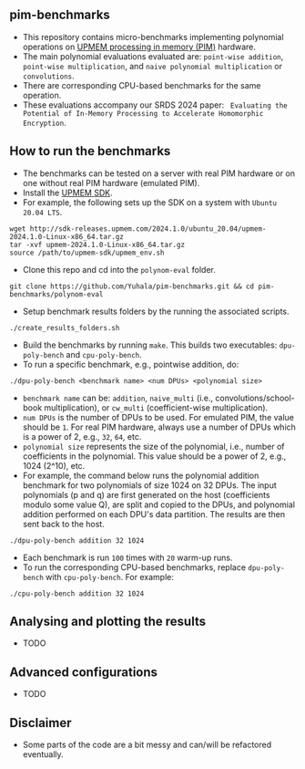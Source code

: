 ## pim-benchmarks
- This repository contains micro-benchmarks implementing polynomial operations on [ UPMEM processing in memory (PIM)](https://www.upmem.com/) hardware.
- The main polynomial evaluations evaluated are: `point-wise addition`, `point-wise multiplication`, and `naive polynomial multiplication` or `convolutions`.
- There are corresponding CPU-based benchmarks for the same operation.
- These evaluations accompany our SRDS 2024 paper: ` Evaluating the Potential of In-Memory Processing to Accelerate Homomorphic Encryption`.
  
## How to run the benchmarks
- The benchmarks can be tested on a server with real PIM hardware or on one without real PIM hardware (emulated PIM).
- Install the [UPMEM SDK](https://sdk.upmem.com/).
- For example, the following sets up the SDK on a system with `Ubuntu 20.04 LTS`.
```
wget http://sdk-releases.upmem.com/2024.1.0/ubuntu_20.04/upmem-2024.1.0-Linux-x86_64.tar.gz
tar -xvf upmem-2024.1.0-Linux-x86_64.tar.gz
source /path/to/upmem-sdk/upmem_env.sh
```
- Clone this repo and cd into the `polynom-eval` folder.
```
git clone https://github.com/Yuhala/pim-benchmarks.git && cd pim-benchmarks/polynom-eval
```
- Setup benchmark results folders by the running the associated scripts.
```
./create_results_folders.sh
```
- Build the benchmarks by running `make`. This builds two executables: `dpu-poly-bench` and `cpu-poly-bench`.
- To run a specific benchmark, e.g., pointwise addition, do:
```
./dpu-poly-bench <benchmark name> <num DPUs> <polynomial size>
```
- `benchmark name` can be: `addition`, `naive_multi` (i.e., convolutions/school-book multiplication), or `cw_multi` (coefficient-wise multiplication).
- `num DPUs` is the number of DPUs to be used. For emulated PIM, the value should be `1`. For real PIM hardware, always use a number of DPUs which is a power of 2, e.g., `32`, `64`, etc.
- `polynomial size` represents the size of the polynomial, i.e., number of coefficients in the polynomial. This value should be a power of 2, e.g., 1024 (2^10), etc.
- For example, the command below runs the polynomial addition benchmark for two polynomials of size 1024 on 32 DPUs. The input polynomials (p and q) are first generated on the host (coefficients modulo some value Q), are split and copied to the DPUs, and polynomial addition performed on each DPU's data partition. The results are then sent back to the host.
```
./dpu-poly-bench addition 32 1024
```
- Each benchmark is run `100` times with `20` warm-up runs.
- To run the corresponding CPU-based benchmarks, replace `dpu-poly-bench` with `cpu-poly-bench`. For example:
```
./cpu-poly-bench addition 32 1024
```

## Analysing and plotting the results
- TODO
## Advanced configurations
- TODO


## Disclaimer
- Some parts of the code are a bit messy and can/will be refactored eventually.


